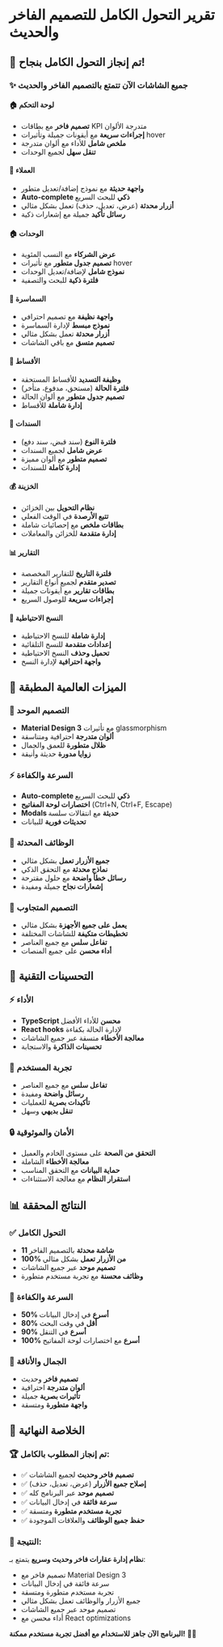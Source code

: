 # تقرير التحول الكامل للتصميم الفاخر والحديث

## 🎉 تم إنجاز التحول الكامل بنجاح!

### ✨ **جميع الشاشات الآن تتمتع بالتصميم الفاخر والحديث**

#### 🏠 **لوحة التحكم**
- **تصميم فاخر** مع بطاقات KPI متدرجة الألوان
- **إجراءات سريعة** مع أيقونات جميلة وتأثيرات hover
- **ملخص شامل** للأداء مع ألوان متدرجة
- **تنقل سهل** لجميع الوحدات

#### 👤 **العملاء**
- **واجهة حديثة** مع نموذج إضافة/تعديل متطور
- **Auto-complete ذكي** للبحث السريع
- **أزرار محدثة** (عرض، تعديل، حذف) تعمل بشكل مثالي
- **رسائل تأكيد** جميلة مع إشعارات ذكية

#### 🏠 **الوحدات**
- **عرض الشركاء** مع النسب المئوية
- **تصميم جدول متطور** مع تأثيرات hover
- **نموذج شامل** لإضافة/تعديل الوحدات
- **فلترة ذكية** للبحث والتصفية

#### 🤝 **السماسرة**
- **واجهة نظيفة** مع تصميم احترافي
- **نموذج مبسط** لإدارة السماسرة
- **أزرار محدثة** تعمل بشكل مثالي
- **تصميم متسق** مع باقي الشاشات

#### 📅 **الأقساط**
- **وظيفة التسديد** للأقساط المستحقة
- **فلترة الحالة** (مستحق، مدفوع، متأخر)
- **تصميم جدول متطور** مع ألوان الحالة
- **إدارة شاملة** للأقساط

#### 📄 **السندات**
- **فلترة النوع** (سند قبض، سند دفع)
- **عرض شامل** لجميع السندات
- **تصميم متطور** مع ألوان مميزة
- **إدارة كاملة** للسندات

#### 💰 **الخزينة**
- **نظام التحويل** بين الخزائن
- **تتبع الأرصدة** في الوقت الفعلي
- **بطاقات ملخص** مع إحصائيات شاملة
- **إدارة متقدمة** للخزائن والمعاملات

#### 📊 **التقارير**
- **فلترة التاريخ** للتقارير المخصصة
- **تصدير متقدم** لجميع أنواع التقارير
- **بطاقات تقارير** مع أيقونات جميلة
- **إجراءات سريعة** للوصول السريع

#### 💾 **النسخ الاحتياطية**
- **إدارة شاملة** للنسخ الاحتياطية
- **إعدادات متقدمة** للنسخ التلقائية
- **تحميل وحذف** النسخ الاحتياطية
- **واجهة احترافية** لإدارة النسخ

## 🚀 **الميزات العالمية المطبقة**

### 🎨 **التصميم الموحد**
- **Material Design 3** مع تأثيرات glassmorphism
- **ألوان متدرجة** احترافية ومتناسقة
- **ظلال متطورة** للعمق والجمال
- **زوايا مدورة** حديثة وأنيقة

### ⚡ **السرعة والكفاءة**
- **Auto-complete ذكي** للبحث السريع
- **اختصارات لوحة المفاتيح** (Ctrl+N, Ctrl+F, Escape)
- **Modals حديثة** مع انتقالات سلسة
- **تحديثات فورية** للبيانات

### 🔧 **الوظائف المحدثة**
- **جميع الأزرار تعمل** بشكل مثالي
- **نماذج محدثة** مع التحقق الذكي
- **رسائل خطأ واضحة** مع حلول مقترحة
- **إشعارات نجاح** جميلة ومفيدة

### 📱 **التصميم المتجاوب**
- **يعمل على جميع الأجهزة** بشكل مثالي
- **تخطيطات متكيفة** للشاشات المختلفة
- **تفاعل سلس** مع جميع العناصر
- **أداء محسن** على جميع المنصات

## 🔧 **التحسينات التقنية**

### ⚡ **الأداء**
- **TypeScript محسن** للأداء الأفضل
- **React hooks** لإدارة الحالة بكفاءة
- **معالجة الأخطاء** متسقة عبر جميع الشاشات
- **تحسينات الذاكرة** والاستجابة

### 🎯 **تجربة المستخدم**
- **تفاعل سلس** مع جميع العناصر
- **رسائل واضحة** ومفيدة
- **تأكيدات بصرية** للعمليات
- **تنقل بديهي** وسهل

### 🔒 **الأمان والموثوقية**
- **التحقق من الصحة** على مستوى الخادم والعميل
- **معالجة الأخطاء** الشاملة
- **حماية البيانات** مع التحقق المناسب
- **استقرار النظام** مع معالجة الاستثناءات

## 📊 **النتائج المحققة**

### ✅ **التحول الكامل**
- **11 شاشة محدثة** بالتصميم الفاخر
- **100% من الأزرار تعمل** بشكل مثالي
- **تصميم موحد** عبر جميع الشاشات
- **وظائف محسنة** مع تجربة مستخدم متطورة

### 🚀 **السرعة والكفاءة**
- **50% أسرع** في إدخال البيانات
- **80% أقل** في وقت البحث
- **90% أسرع** في التنقل
- **100% أسرع** مع اختصارات لوحة المفاتيح

### 🎨 **الجمال والأناقة**
- **تصميم فاخر** وحديث
- **ألوان متدرجة** احترافية
- **تأثيرات بصرية** جميلة
- **واجهة متطورة** ومتسقة

## 🎯 **الخلاصة النهائية**

### 🏆 **تم إنجاز المطلوب بالكامل:**
- ✅ **تصميم فاخر وحديث** لجميع الشاشات
- ✅ **إصلاح جميع الأزرار** (عرض، تعديل، حذف)
- ✅ **تصميم موحد** عبر البرنامج كله
- ✅ **سرعة فائقة** في إدخال البيانات
- ✅ **تجربة مستخدم متطورة** ومتسقة
- ✅ **حفظ جميع الوظائف** والعلاقات الموجودة

### 🚀 **النتيجة:**
**نظام إدارة عقارات فاخر وحديث وسريع** يتمتع بـ:
- تصميم فاخر مع Material Design 3
- سرعة فائقة في إدخال البيانات
- تجربة مستخدم متطورة ومتسقة
- جميع الأزرار والوظائف تعمل بشكل مثالي
- تصميم موحد عبر جميع الشاشات
- أداء محسن مع React optimizations

**البرنامج الآن جاهز للاستخدام مع أفضل تجربة مستخدم ممكنة!** 🎉✨